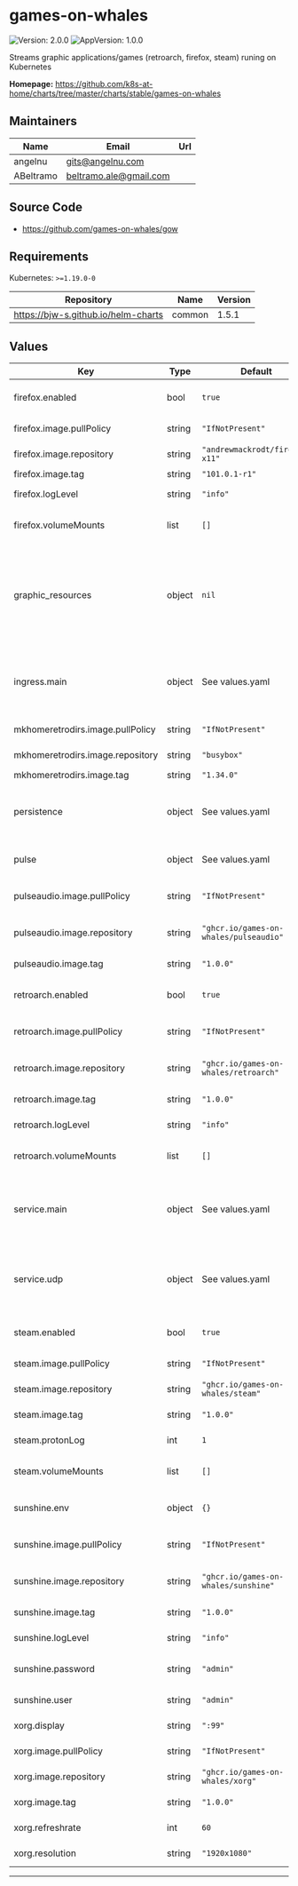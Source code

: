 # games-on-whales

![Version: 2.0.0](https://img.shields.io/badge/Version-2.0.0-informational?style=flat-square) ![AppVersion: 1.0.0](https://img.shields.io/badge/AppVersion-1.0.0-informational?style=flat-square)

Streams graphic applications/games (retroarch, firefox, steam) runing on Kubernetes

**Homepage:** <https://github.com/k8s-at-home/charts/tree/master/charts/stable/games-on-whales>

## Maintainers

| Name | Email | Url |
| ---- | ------ | --- |
| angelnu | <gits@angelnu.com> |  |
| ABeltramo | <beltramo.ale@gmail.com> |  |

## Source Code

* <https://github.com/games-on-whales/gow>

## Requirements

Kubernetes: `>=1.19.0-0`

| Repository | Name | Version |
|------------|------|---------|
| https://bjw-s.github.io/helm-charts | common | 1.5.1 |

## Values

| Key | Type | Default | Description |
|-----|------|---------|-------------|
| firefox.enabled | bool | `true` | enable/disable firefox container |
| firefox.image.pullPolicy | string | `"IfNotPresent"` | image pull policy |
| firefox.image.repository | string | `"andrewmackrodt/firefox-x11"` | image repository |
| firefox.image.tag | string | `"101.0.1-r1"` | image tag |
| firefox.logLevel | string | `"info"` | firefox log level |
| firefox.volumeMounts | list | `[]` | firefox extra volume mounts |
| graphic_resources | object | `nil` | Pass GPU resources to Xorg, steam and retroarch containers See Custom configuration section in the Readme |
| ingress.main | object | See values.yaml | Enable and configure ingress settings for the chart under this key. |
| mkhomeretrodirs.image.pullPolicy | string | `"IfNotPresent"` | image pull policy |
| mkhomeretrodirs.image.repository | string | `"busybox"` | image repository |
| mkhomeretrodirs.image.tag | string | `"1.34.0"` | image tag |
| persistence | object | See values.yaml | Configure persistence settings for the chart under this key. |
| pulse | object | See values.yaml | Configure pulse audio settings |
| pulseaudio.image.pullPolicy | string | `"IfNotPresent"` | pulseaudio image pull policy |
| pulseaudio.image.repository | string | `"ghcr.io/games-on-whales/pulseaudio"` | pulseaudio image repository |
| pulseaudio.image.tag | string | `"1.0.0"` | pulseaudio image tag |
| retroarch.enabled | bool | `true` | enable/disable retroarch container |
| retroarch.image.pullPolicy | string | `"IfNotPresent"` | retroarch image pull policy |
| retroarch.image.repository | string | `"ghcr.io/games-on-whales/retroarch"` | retroarch image repository |
| retroarch.image.tag | string | `"1.0.0"` | retroarch image tag |
| retroarch.logLevel | string | `"info"` | retroarch log level |
| retroarch.volumeMounts | list | `[]` | retroarch extra volume mounts |
| service.main | object | See values.yaml | Enable and configure TCP service settings for the chart under this key. |
| service.udp | object | See values.yaml | Enable and configure UDP service settings for the chart under this key. |
| steam.enabled | bool | `true` | enable/disable steam container |
| steam.image.pullPolicy | string | `"IfNotPresent"` | steam image pull policy |
| steam.image.repository | string | `"ghcr.io/games-on-whales/steam"` | steam image repository |
| steam.image.tag | string | `"1.0.0"` | steam image tag |
| steam.protonLog | int | `1` | enable proton log |
| steam.volumeMounts | list | `[]` | steam extra volume mounts |
| sunshine.env | object | `{}` | sunshine additional env settings |
| sunshine.image.pullPolicy | string | `"IfNotPresent"` | sunshine image pull policy |
| sunshine.image.repository | string | `"ghcr.io/games-on-whales/sunshine"` | sunshine image repository |
| sunshine.image.tag | string | `"1.0.0"` | sunshine image tag |
| sunshine.logLevel | string | `"info"` | sunshine log level |
| sunshine.password | string | `"admin"` | sunshine web interface pasword |
| sunshine.user | string | `"admin"` | sunshine web interface user |
| xorg.display | string | `":99"` | xorg display ID |
| xorg.image.pullPolicy | string | `"IfNotPresent"` | xorg image pull policy |
| xorg.image.repository | string | `"ghcr.io/games-on-whales/xorg"` | xorg image repository |
| xorg.image.tag | string | `"1.0.0"` | xorg image tag |
| xorg.refreshrate | int | `60` | xorg refresh rate |
| xorg.resolution | string | `"1920x1080"` | xorg resolution |

----------------------------------------------
